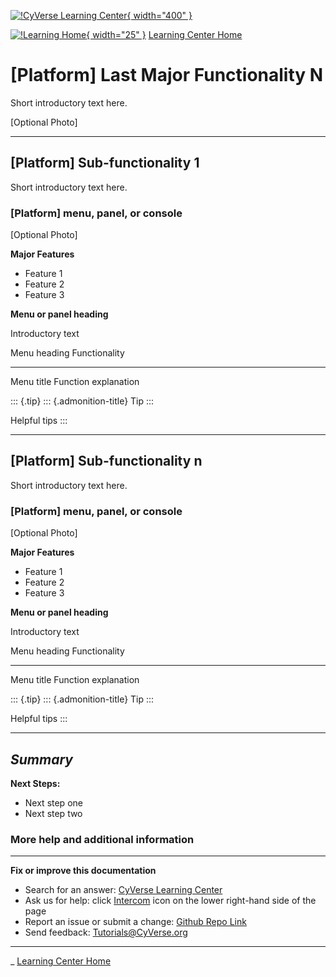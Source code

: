 [![!CyVerse Learning Center](https://github.com/tyson-swetnam/learning-materials-home-mkdocs/raw/main/assets/cyverse_cmyk.png "CyVerse Learning Center"){ width="400" }](https://learning.cyverse.org)

[![!Learning Home](https://github.com/tyson-swetnam/learning-materials-home-mkdocs/raw/main/assets/homeicon.png "Home"){ width="25" }](https://learning.cyverse.org) [Learning Center Home](http://learning.cyverse.org/)

\[Platform\] Last Major Functionality N
=======================================

Short introductory text here.

\[Optional Photo\]

------------------------------------------------------------------------

\[Platform\] Sub-functionality 1
--------------------------------

Short introductory text here.

### \[Platform\] menu, panel, or console

\[Optional Photo\]

**Major Features**

-   Feature 1
-   Feature 2
-   Feature 3

**Menu or panel heading**

Introductory text

  Menu heading   Functionality
  -------------- ----------------------
  Menu title     Function explanation

::: {.tip}
::: {.admonition-title}
Tip
:::

Helpful tips
:::

------------------------------------------------------------------------

\[Platform\] Sub-functionality n
--------------------------------

Short introductory text here.

### \[Platform\] menu, panel, or console

\[Optional Photo\]

**Major Features**

-   Feature 1
-   Feature 2
-   Feature 3

**Menu or panel heading**

Introductory text

  Menu heading   Functionality
  -------------- ----------------------
  Menu title     Function explanation

::: {.tip}
::: {.admonition-title}
Tip
:::

Helpful tips
:::

------------------------------------------------------------------------

*Summary*
---------

**Next Steps:**

-   Next step one
-   Next step two

### More help and additional information

------------------------------------------------------------------------

**Fix or improve this documentation**

  - Search for an answer:
     [CyVerse Learning Center](https://learning.cyverse.org)
  - Ask us for help:
    click [Intercom]() icon on the lower right-hand side of the page
  - Report an issue or submit a change:
    [Github Repo Link]()
  - Send feedback: <Tutorials@CyVerse.org>
  
------------------------------------------------------------------------

\_ [Learning Center Home](http://learning.cyverse.org/)


